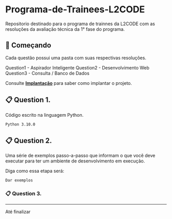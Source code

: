 # Programa-de-Trainees-L2CODE

Repositorio destinado para o programa de trainnes da L2CODE com as resoluções da avaliação técnica da 1° fase do programa.


## 🚀 Começando

Cada questão possui uma pasta com suas respectivas resoluções.

Question1 - Aspirador Inteligente
Question2 - Desenvolvimento Web
Question3 - Consulta / Banco de Dados

Consulte **[Implantação](#-implanta%C3%A7%C3%A3o)** para saber como implantar o projeto.

📋 Question 1.
------------
Código escrito na linguagem Python.

```
Python 3.10.0
```

📋 Question 2.
------------

Uma série de exemplos passo-a-passo que informam o que você deve executar para ter um ambiente de desenvolvimento em execução.

Diga como essa etapa será:

```
Dar exemplos
```
### 📋 Question 3.
------------


Até finalizar

